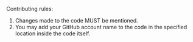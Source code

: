 Contributing rules:
1. Changes made to the code MUST be mentioned.
2. You may add your GitHub account name to the code in the specified location inside the code itself.
